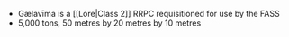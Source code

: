 - Gælavīma is a [[Lore|Class 2]] RRPC requisitioned for use by the FASS
- 5,000 tons, 50 metres by 20 metres by 10 metres